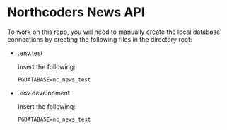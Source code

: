 # Northcoders News API

To work on this repo, you will need to manually create the local database connections by creating the following files in the directory root:

* .env.test

    insert the following:

    ```PGDATABASE=nc_news_test```
   

* .env.development

    insert the following:
    
   ```PGDATABASE=nc_news_test```



